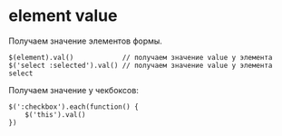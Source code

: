# element value
Получаем значение элементов формы.

    $(element).val()            // получаем значение value у элемента
    $('select :selected').val() // получаем значение value у элемента select

Получаем значение у чекбоксов:

    $(':checkbox').each(function() {
        $('this').val()
    })
